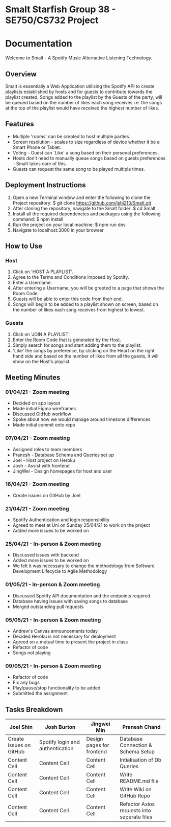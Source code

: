# Smalt Starfish Group 38 - SE750/CS732 Project

# Documentation

Welcome to Smalt - A Spotify Music Alternative Listening Technology.

## Overview
Smalt is essentially a Web Application utilising the Spotify API to create playlists established by hosts and for guests to contribute towards the playlist created. Songs added to the playlist by the Guests of the party, will be queued based on the number of likes each song receives i.e. the songs at the top of the playlist would have received the highest number of likes. 

## Features
* Multiple 'rooms' can be created to host multiple parties.
* Screen resolution - scales to size regardless of device whether it be a Smart Phone or Tablet.  
* Voting - Guest can 'Like' a song based on their personal preferences.
* Hosts don't need to manually queue songs based on guests preferences - Smalt takes care of this. 
* Guests can request the same song to be played multiple times. 

## Deployment Instructions
1. Open a new Terminal window and enter the following to clone the Project repository: $ git clone https://github.com/jshi213/Smalt.git
2. After cloning the repository, navigate to the Smalt folder: $ cd Smalt
3. Install all the required dependencies and packages using the following command: $ npm install 
4. Run the project on your local machine: $ npm run dev
5. Navigate to localhost:3000 in your browser 

## How to Use

### Host
1. Click on 'HOST A PLAYLIST'.
2. Agree to the Terms and Conditions imposed by Spotify.
3. Enter a Username.
4. After entering a Username, you will be greeted to a page that shows the Room Code.
5. Guests will be able to enter this code from their end. 
6. Songs will begin to be added to a playlist shown on screen, based on the number of likes each song receives from highest to lowest. 

### Guests
1. Click on 'JOIN A PLAYLIST'.
2. Enter the Room Code that is generated by the Host.
3. Simply search for songs and start adding them to the playlist.
4. 'Like' the songs by preference, by clicking on the Heart on the right hand side and based on the number of likes from all the guests, it will show on the Host's playlist. 

## Meeting Minutes
### 01/04/21 - Zoom meeting
* Decided on app layout
* Made initial Figma wireframes
* Discussed GitHub workflow
* Spoke about how we would manage around timezone differences
* Made initial commit onto repo

### 07/04/21 - Zoom meeting
* Assigned roles to team members
* Pranesh - Database Schema and Queries set up
* Joel - Host project on Heroku
* Josh - Assist with frontend
* JingWei - Design homepages for host and user

### 16/04/21 - Zoom meeting
* Create issues on GitHub by Joel



### 21/04/21 - Zoom meeting
* Spotify Authentication and login responsibility 
* Agreed to meet at Uni on Sunday 25/04/21 to work on the project
* Added more issues to be worked on 

### 25/04/21 - In-person & Zoom meeting
* Discussed issues with backend
* Added more issues to be worked on
* We felt it was necessary to change the methodology from Software Development Lifecycle to Agile Methodology

### 01/05/21 - In-person & Zoom meeting
* Discussed Spotify API documentation and the endpoints required
* Database having issues with saving songs to database
* Merged outstanding pull requests

### 05/05/21 - In-person & Zoom meeting
* Andrew's Canvas announcements today
* Decided Heroku is not necessary for deployment 
* Agreed on a mutual time to present the project in class
* Refactor of code
* Songs not playing

### 09/05/21 - In-person & Zoom meeting
* Refactor of code
* Fix any bugs
* Play/pause/stop functionality to be added
* Submitted the assignment

## Tasks Breakdown

| Joel Shin                | Josh Burton                       | Jingwei Min                | Pranesh Chand                                |
| ------------------------ | --------------------------------- | -------------------------- | -------------------------------------------- |
| Create issues on GitHub  | Spotify login and authentication  | Design pages for frontend  | Database Connection & Schema Setup           |
| Content Cell             | Content Cell                      | Content Cell               | Intialisation of Db Queries                  |
| Content Cell             | Content Cell                      | Content Cell               | Write README.md file                         |
| Content Cell             | Content Cell                      | Content Cell               | Write Wiki on GitHub Repo                    |
| Content Cell             | Content Cell                      | Content Cell               | Refactor Axios requests into seperate files  |


